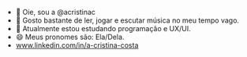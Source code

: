 - 👋 Oie, sou a @acristinac
- 👀 Gosto bastante de ler, jogar e escutar música no meu tempo vago.
- 🌱 Atualmente estou estudando programação e UX/UI.
- 😄 Meus pronomes são: Ela/Dela.
- www.linkedin.com/in/a-cristina-costa

<!---
acristinac/acristinac is a ✨ special ✨ repository because its `README.md` (this file) appears on your GitHub profile.
You can click the Preview link to take a look at your changes.
--->
